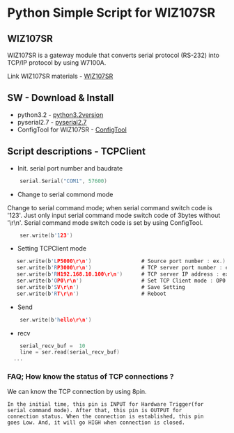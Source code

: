 Python Simple Script for WIZ107SR
================
<markdown>

## WIZ107SR  
WIZ107SR is a gateway module that converts serial protocol (RS-232) into TCP/IP protocol by using W7100A.  

Link WIZ107SR materials - [WIZ107SR](http://wiznet.co.kr/sub_modules/en/product/Product_Detail.asp?cate1=5&cate2=8&cate3=0&pid=1090)  


## SW - Download & Install  
 * python3.2 - [python3.2version](https://www.python.org/download/releases/3.2/)   
 * pyserial2.7 - [pyserial2.7](https://pypi.python.org/pypi/pyserial)   
 * ConfigTool for WIZ107SR - [ConfigTool](http://wiznet.co.kr/sub_modules/en/product/product_detail.asp?Refid=706&page=1&cate1=5&cate2=8&cate3=0&pid=1090&cType=2)

## Script descriptions - TCPClient
 
 * Init. serial port number and baudrate 
```c
	serial.Serial("COM1", 57600)  
```

 * Change to serial commond mode

  Change to serial command mode; when serial command switch code is '123'.
  Just only input serial command mode switch code of 3bytes without '\r\n'.
  Serial command mode switch code is set by using ConfigTool.
```c
	ser.write(b'123')           
```

 * Setting TCPClient mode  

 ```c
	ser.write(b'LP5000\r\n')                # Source port number : ex.) 5000
	ser.write(b'RP3000\r\n')                # TCP server port number : ex.) 3000
	ser.write(b'RH192.168.10.100\r\n')      # TCP server IP address : ex.) '192.168.10.100'
	ser.write(b'OP0\r\n')                   # Set TCP Client mode : OP0 - TCPClinet
	ser.write(b'SV\r\n')                    # Save Setting  
	ser.write(b'RT\r\n')                    # Reboot 
```

 * Send  

```c 
	ser.write(b'hello\r\n')
```  

 * recv  

```c 
	serial_recv_buf =  10
	line = ser.read(serial_recv_buf) 
  ... 
```

### FAQ; How know the status of TCP connections ?
  We can know the TCP connection by using 8pin.

	In the initial time, this pin is INPUT for Hardware Trigger(for 
	serial command mode). After that, this pin is OUTPUT for 
	connection status. When the connection is established, this pin 
	goes Low. And, it will go HIGH when connection is closed. 


</markdown>
